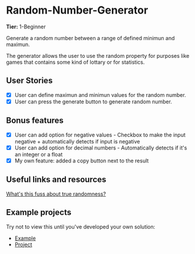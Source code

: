 # Random-Number-Generator

**Tier:** 1-Beginner

Generate a random number between a range of defined minimun and maximun.

The generator allows the user to use the random property for purposes like games that contains some kind of lottary or for statistics.

## User Stories

-   [x] User can define maximun and minimun values for the random number.
-   [x] User can press the generate button to generate random number.

## Bonus features

-   [x] User can add option for negative values - Checkbox to make the input negative + automatically detects if input is negative 
-   [x] User can add option for decimal numbers - Automatically detects if it's an integer or a float
-   [x] My own feature: added a copy button next to the result

## Useful links and resources

[What's this fuss about true randomness?](https://www.random.org/)

## Example projects

Try not to view this until you've developed your own solution:

-   [Example](https://alonjoshua.github.io/random-number-generator/)
-   [Project](https://github.com/AlonJoshua/random-number-generator/)
